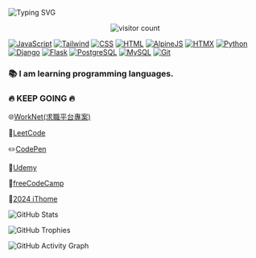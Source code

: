 ![Typing SVG](https://readme-typing-svg.herokuapp.com/?lines=Welcome+to+my+GitHub+page+(ﾉ◕ヮ◕)ﾉ*:･ﾟ✧;I+am+RDNNNNN(Ma)+(◕‿◕);Good+morning🌞,+In+case+I+don%27t+see+you;Good+afternoon🌇,+Good+evening🌆,+and+Good+night!🌙&center=true&width=1000&height=50&color=00FF00)

<div align="center">
  <img src="https://hits.seeyoufarm.com/api/count/incr/badge.svg?url=https%3A%2F%2Fgithub.com%2FRDNNNNN%2F&count_bg=%2379C83D&title_bg=%23555555&icon=&icon_color=%23E7E7E7&title=visits&edge_flat=false" alt="visitor count" />
</div>

[![JavaScript](https://skillicons.dev/icons?i=js)](https://developer.mozilla.org/en-US/docs/Web/JavaScript) 
[![Tailwind](https://skillicons.dev/icons?i=tailwind)](https://tailwindcss.com/)
[![CSS](https://skillicons.dev/icons?i=css)](https://developer.mozilla.org/en-US/docs/Web/CSS)
[![HTML](https://skillicons.dev/icons?i=html)](https://developer.mozilla.org/en-US/docs/Web/HTML)
[![AlpineJS](https://skillicons.dev/icons?i=alpinejs)](https://alpinejs.dev/) 
[![HTMX](https://skillicons.dev/icons?i=htmx)](https://htmx.org/)
[![Python](https://skillicons.dev/icons?i=py)](https://www.python.org/) 
[![Django](https://skillicons.dev/icons?i=django)](https://www.djangoproject.com/) 
[![Flask](https://skillicons.dev/icons?i=flask)](https://flask.palletsprojects.com/en/3.0.x/) 
[![PostgreSQL](https://skillicons.dev/icons?i=postgres)](https://www.postgresql.org/)
[![MySQL](https://skillicons.dev/icons?i=mysql)](https://www.mysql.com/)
[![Git](https://skillicons.dev/icons?i=git)](https://git-scm.com/)

### 📚 I am learning programming languages.

### 🔥 KEEP GOING 🔥

🌐[WorkNet(求職平台專案)](https://github.com/astrocamp/17th-WorkNet)

🌟[LeetCode](https://leetcode.com/u/RDNNN/) 

✏️[CodePen](https://codepen.io/RDNNNNN)

📒[Udemy](https://www.udemy.com/user/ma-yu-deng/)

📖[freeCodeCamp](https://www.freecodecamp.org/RDNNN) 

📝[2024 iThome](https://ithelp.ithome.com.tw/users/20168290/ironman/7118)

![GitHub Stats](https://github-readme-stats.vercel.app/api?username=RDNNNNN&show_icons=true&theme=radical)

![GitHub Trophies](https://github-profile-trophy.vercel.app/?username=RDNNNNN&theme=gruvbox)

![GitHub Activity Graph](https://github-readme-activity-graph.vercel.app/graph?username=RDNNNNN&theme=dracula)

